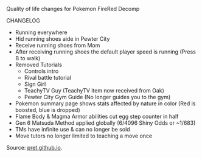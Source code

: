 Quality of life changes for Pokemon FireRed Decomp

CHANGELOG
- Running everywhere
- Hid running shoes aide in Pewter City
- Receive running shoes from Mom
- After receiving running shoes the default player speed is running (Press B to walk)
- Removed Tutorials
  - Controls intro
  - Rival battle tutorial
  - Sign Girl
  - TeachyTV Guy (TeachyTV item now received from Oak)
  - Pewter City Gym Guide (No longer guides you to the gym)
- Pokemon summary page shows stats affected by nature in color (Red is boosted, blue is dropped)
- Flame Body & Magma Armor abilities cut egg step counter in half
- Gen 6 Matsuda Method applied globally (6/4096 Shiny Odds or ~1/683)
- TMs have infinite use & can no longer be sold
- Move tutors no longer limited to teaching a move once

Source: [pret.github.io](https://pret.github.io/).
